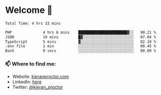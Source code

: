 # Welcome 🦘

<!--START_SECTION:waka-->

```txt
Total Time: 4 hrs 33 mins

PHP              4 hrs 6 mins    ██████████████████████▓░░   90.21 %
JSON             19 mins         █▓░░░░░░░░░░░░░░░░░░░░░░░   07.04 %
TypeScript       5 mins          ▓░░░░░░░░░░░░░░░░░░░░░░░░   02.10 %
.env file        1 min           ░░░░░░░░░░░░░░░░░░░░░░░░░   00.45 %
Bash             0 secs          ░░░░░░░░░░░░░░░░░░░░░░░░░   00.09 %
```

<!--END_SECTION:waka-->

### 📫 Where to find me:

-   Website: [kieranproctor.com](https://kieranproctor.com/)
-   LinkedIn: [here](https://www.linkedin.com/in/kieran-proctor-086b5a159/)
-   Twitter: [@kieran_proctor](https://twitter.com/kieran_proctor)

